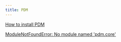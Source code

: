 ```yaml
---
title: PDM
---
```


[How to install PDM](install-pdm)

[ModuleNotFoundError: No module named 'pdm.core'](ModuleNotFoundError-No-module-named-pdm-core)
